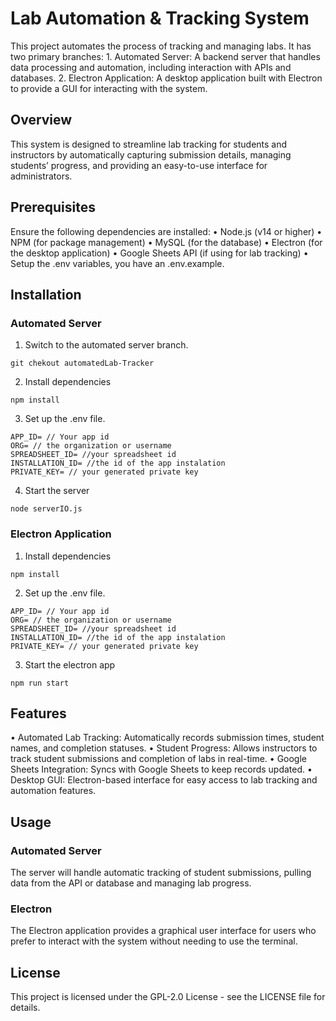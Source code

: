 # Lab Automation & Tracking System

This project automates the process of tracking and managing labs. It has two primary branches:
	1.	Automated Server: A backend server that handles data processing and automation, including interaction with APIs and databases.
	2.	Electron Application: A desktop application built with Electron to provide a GUI for interacting with the system.

## Overview

This system is designed to streamline lab tracking for students and instructors by automatically capturing submission details, managing students’ progress, and providing an easy-to-use interface for administrators.

## Prerequisites

Ensure the following dependencies are installed:
	•	Node.js (v14 or higher)
	•	NPM (for package management)
	•	MySQL (for the database)
	•	Electron (for the desktop application)
	•	Google Sheets API (if using for lab tracking)
	•	Setup the .env variables, you have an .env.example.


 ## Installation

 ### Automated Server

 1. Switch to the automated server branch.
```
git chekout automatedLab-Tracker
```
2. Install dependencies
```
npm install
```
3. Set up the .env file.
```
APP_ID= // Your app id
ORG= // the organization or username
SPREADSHEET_ID= //your spreadsheet id
INSTALLATION_ID= //the id of the app instalation
PRIVATE_KEY= // your generated private key
```
4. Start the server
```
node serverIO.js
```

### Electron Application
 1. Install dependencies
```
npm install
```
2. Set up the .env file.
```
APP_ID= // Your app id
ORG= // the organization or username
SPREADSHEET_ID= //your spreadsheet id
INSTALLATION_ID= //the id of the app instalation
PRIVATE_KEY= // your generated private key
```
3. Start the electron app
```
npm run start
```

## Features
•	Automated Lab Tracking: Automatically records submission times, student names, and completion statuses.
•	Student Progress: Allows instructors to track student submissions and completion of labs in real-time.
•	Google Sheets Integration: Syncs with Google Sheets to keep records updated.
•	Desktop GUI: Electron-based interface for easy access to lab tracking and automation features.

## Usage
### Automated Server
The server will handle automatic tracking of student submissions, pulling data from the API or database and managing lab progress.
### Electron
The Electron application provides a graphical user interface for users who prefer to interact with the system without needing to use the terminal. 

## License
This project is licensed under the GPL-2.0 License - see the LICENSE file for details.

